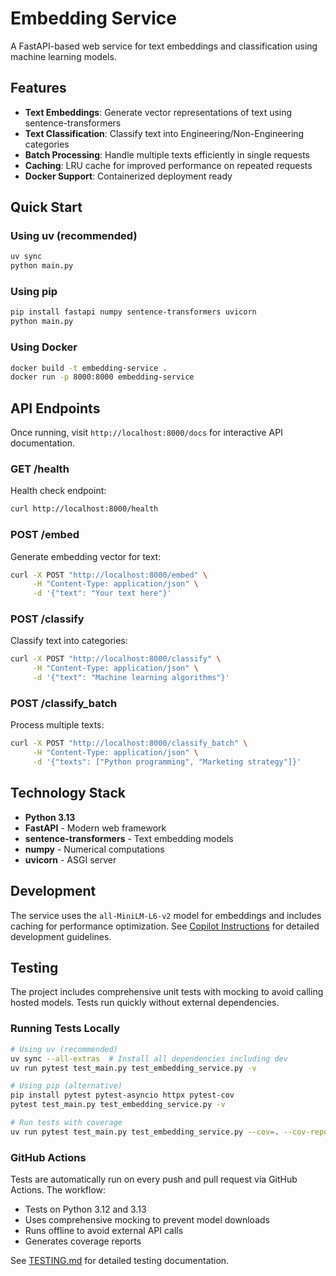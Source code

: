 # Embedding Service

A FastAPI-based web service for text embeddings and classification using machine learning models.

## Features

- **Text Embeddings**: Generate vector representations of text using sentence-transformers
- **Text Classification**: Classify text into Engineering/Non-Engineering categories
- **Batch Processing**: Handle multiple texts efficiently in single requests
- **Caching**: LRU cache for improved performance on repeated requests
- **Docker Support**: Containerized deployment ready

## Quick Start

### Using uv (recommended)
```bash
uv sync
python main.py
```

### Using pip
```bash
pip install fastapi numpy sentence-transformers uvicorn
python main.py
```

### Using Docker
```bash
docker build -t embedding-service .
docker run -p 8000:8000 embedding-service
```

## API Endpoints

Once running, visit `http://localhost:8000/docs` for interactive API documentation.

### GET /health
Health check endpoint:
```bash
curl http://localhost:8000/health
```

### POST /embed
Generate embedding vector for text:
```bash
curl -X POST "http://localhost:8000/embed" \
     -H "Content-Type: application/json" \
     -d '{"text": "Your text here"}'
```

### POST /classify  
Classify text into categories:
```bash
curl -X POST "http://localhost:8000/classify" \
     -H "Content-Type: application/json" \
     -d '{"text": "Machine learning algorithms"}'
```

### POST /classify_batch
Process multiple texts:
```bash
curl -X POST "http://localhost:8000/classify_batch" \
     -H "Content-Type: application/json" \
     -d '{"texts": ["Python programming", "Marketing strategy"]}'
```

## Technology Stack

- **Python 3.13**
- **FastAPI** - Modern web framework
- **sentence-transformers** - Text embedding models
- **numpy** - Numerical computations
- **uvicorn** - ASGI server

## Development

The service uses the `all-MiniLM-L6-v2` model for embeddings and includes caching for performance optimization. See [Copilot Instructions](.copilot-instructions.md) for detailed development guidelines.

## Testing

The project includes comprehensive unit tests with mocking to avoid calling hosted models. Tests run quickly without external dependencies.

### Running Tests Locally

```bash
# Using uv (recommended)
uv sync --all-extras  # Install all dependencies including dev
uv run pytest test_main.py test_embedding_service.py -v

# Using pip (alternative)
pip install pytest pytest-asyncio httpx pytest-cov
pytest test_main.py test_embedding_service.py -v

# Run tests with coverage
uv run pytest test_main.py test_embedding_service.py --cov=. --cov-report=html
```

### GitHub Actions

Tests are automatically run on every push and pull request via GitHub Actions. The workflow:

- Tests on Python 3.12 and 3.13
- Uses comprehensive mocking to prevent model downloads
- Runs offline to avoid external API calls
- Generates coverage reports

See [TESTING.md](TESTING.md) for detailed testing documentation.
